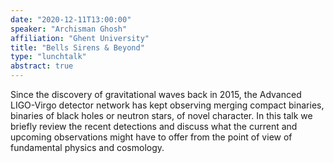 ```yaml
---
date: "2020-12-11T13:00:00"
speaker: "Archisman Ghosh"
affiliation: "Ghent University"
title: "Bells Sirens & Beyond"
type: "lunchtalk"
abstract: true
---
```


Since the discovery of gravitational waves back in 2015, the Advanced LIGO-Virgo detector network has kept observing merging compact binaries, binaries of black holes or neutron stars, of novel character. In this talk we briefly review the recent detections and discuss what the current and upcoming observations might have to offer from the point of view of fundamental physics and cosmology.
